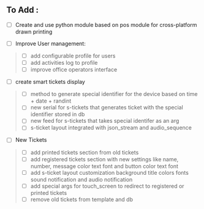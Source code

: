 ## To Add :

- [ ] Create and use python module based on pos module for cross-platform drawn printing

- [ ] Improve User management:
> - [ ] add configurable profile for users
> - [ ] add activities log to profile
> - [ ] improve office operators interface

- [ ] create smart tickets display
> - [ ] method to generate special identifier for the device based on time + date + randint
> - [ ] new serial for s-tickets that generates ticket with the special identifier stored in db
> - [ ] new feed for s-tickets that takes special identifer as an arg
> - [ ] s-ticket layout integrated with json_stream and audio_sequence 

- [ ] New Tickets
> - [ ] add printed tickets section from old tickets
> - [ ] add registered tickets section with new settings like name, number, message color text font and button color text font
> - [ ] add s-ticket layout customization background title colors fonts sound notification and audio notification
> - [ ] add special args for touch_screen to redirect to registered or printed tickets
> - [ ] remove old tickets from template and db